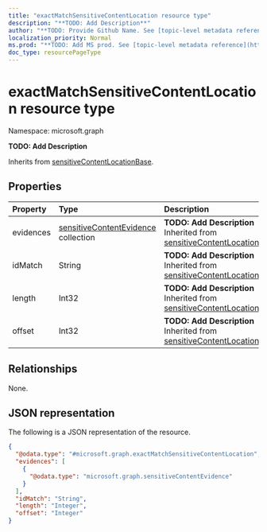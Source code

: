 ```yaml
---
title: "exactMatchSensitiveContentLocation resource type"
description: "**TODO: Add Description**"
author: "**TODO: Provide Github Name. See [topic-level metadata reference](https://msgo.azurewebsites.net/add/document/guidelines/metadata.html#topic-level-metadata)**"
localization_priority: Normal
ms.prod: "**TODO: Add MS prod. See [topic-level metadata reference](https://msgo.azurewebsites.net/add/document/guidelines/metadata.html#topic-level-metadata)**"
doc_type: resourcePageType
---
```


# exactMatchSensitiveContentLocation resource type

Namespace: microsoft.graph



**TODO: Add Description**


Inherits from [sensitiveContentLocationBase](../resources/sensitivecontentlocationbase.md).

## Properties
|Property|Type|Description|
|:---|:---|:---|
|evidences|[sensitiveContentEvidence](../resources/sensitivecontentevidence.md) collection|**TODO: Add Description** Inherited from [sensitiveContentLocationBase](../resources/sensitivecontentlocationbase.md)|
|idMatch|String|**TODO: Add Description** Inherited from [sensitiveContentLocationBase](../resources/sensitivecontentlocationbase.md)|
|length|Int32|**TODO: Add Description** Inherited from [sensitiveContentLocationBase](../resources/sensitivecontentlocationbase.md)|
|offset|Int32|**TODO: Add Description** Inherited from [sensitiveContentLocationBase](../resources/sensitivecontentlocationbase.md)|

## Relationships
None.

## JSON representation
The following is a JSON representation of the resource.
<!-- {
  "blockType": "resource",
  "@odata.type": "microsoft.graph.exactMatchSensitiveContentLocation"
}
-->
``` json
{
  "@odata.type": "#microsoft.graph.exactMatchSensitiveContentLocation",
  "evidences": [
    {
      "@odata.type": "microsoft.graph.sensitiveContentEvidence"
    }
  ],
  "idMatch": "String",
  "length": "Integer",
  "offset": "Integer"
}
```

